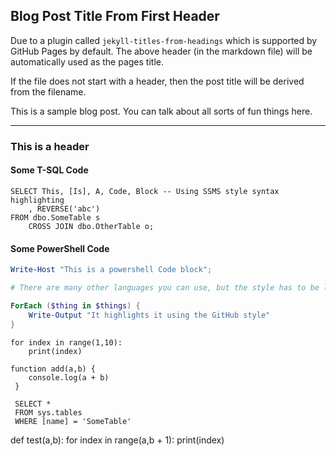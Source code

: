 ## Blog Post Title From First Header

Due to a plugin called `jekyll-titles-from-headings` which is supported by GitHub Pages by default. The above header (in the markdown file) will be automatically used as the pages title.

If the file does not start with a header, then the post title will be derived from the filename.

This is a sample blog post. You can talk about all sorts of fun things here.

---

### This is a header

#### Some T-SQL Code

```tsql
SELECT This, [Is], A, Code, Block -- Using SSMS style syntax highlighting
    , REVERSE('abc')
FROM dbo.SomeTable s
    CROSS JOIN dbo.OtherTable o;
```

#### Some PowerShell Code

```powershell
Write-Host "This is a powershell Code block";

# There are many other languages you can use, but the style has to be loaded first

ForEach ($thing in $things) {
    Write-Output "It highlights it using the GitHub style"
}
```

```
for index in range(1,10):
    print(index)
 ```

```
function add(a,b) {
    console.log(a + b)
 }

```

```tsql
 SELECT *
 FROM sys.tables
 WHERE [name] = 'SomeTable'
 ```
 
 
def test(a,b):
    for index in range(a,b + 1):
        print(index)
